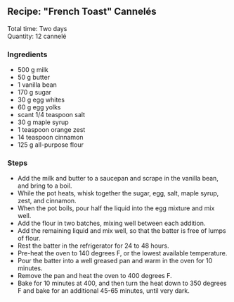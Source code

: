 ## Recipe: "French Toast" Cannelés
Total time: Two days  
Quantity: 12 cannelé  

### Ingredients
 - 500 g milk
 - 50 g butter
 - 1 vanilla bean
 - 170 g sugar
 - 30 g egg whites
 - 60 g egg yolks
 - scant 1/4 teaspoon salt
 - 30 g maple syrup
 - 1 teaspoon orange zest
 - 14 teaspoon cinnamon
 - 125 g all-purpose flour

### Steps
 - Add the milk and butter to a saucepan and scrape in the vanilla bean, and bring to a boil.
 - While the pot heats, whisk together the sugar, egg, salt, maple syrup, zest, and cinnamon.
 - When the pot boils, pour half the liquid into the egg mixture and mix well.
 - Add the flour in two batches, mixing well between each addition.
 - Add the remaining liquid and mix well, so that the batter is free of lumps of flour.
 - Rest the batter in the refrigerator for 24 to 48 hours.
 - Pre-heat the oven to 140 degrees F, or the lowest available temperature.
 - Pour the batter into a well greased pan and warm in the oven for 10 minutes.
 - Remove the pan and heat the oven to 400 degrees F.
 - Bake for 10 minutes at 400, and then turn the heat down to 350 degrees F and bake for an additional 45-65 minutes, until very dark.

